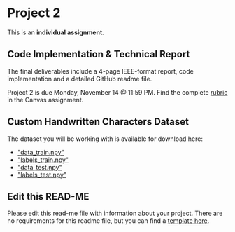 # Project 2

This is an **individual assignment**.

## Code Implementation & Technical Report

The final deliverables include a 4-page IEEE-format report, code implementation and a detailed GitHub readme file.

Project 2 is due Monday, November 14 @ 11:59 PM. Find the complete [rubric](https://ufl.instructure.com/courses/459156/assignments/5412724) in the Canvas assignment.

## Custom Handwritten Characters Dataset

The dataset you will be working with is available for download here:

* ["data_train.npy"](https://ufl.instructure.com/files/72621855/download?download_frd=1)
* ["labels_train.npy"](https://ufl.instructure.com/files/72621858/download?download_frd=1)
* ["data_test.npy"](https://ufl.instructure.com/files/72621555/download?download_frd=1)
* ["labels_test.npy"](https://ufl.instructure.com/files/72621857/download?download_frd=1)

## Edit this READ-ME

Please edit this read-me file with information about your project. There are no requirements for this readme file, but you can find a [template here](https://github.com/catiaspsilva/README-template).
